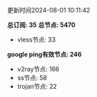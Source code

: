 更新时间2024-08-01 10:11:42

**总订阅: 35**
**总节点: 5470**
- vless节点: 33

**google ping有效节点: 246**
- v2ray节点: 166
- ss节点: 58
- trojan节点: 22
